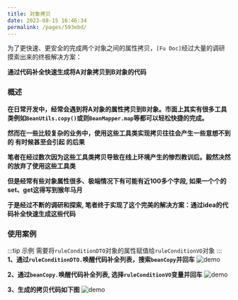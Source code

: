 ```yaml
---
title: 对象拷贝
date: 2023-08-15 16:46:34
permalink: /pages/593ebd/
---
```


为了更快速、更安全的完成两个对象之间的属性拷贝，`[Fu Doc]`经过大量的调研摸索出来的终极解决方案：

**通过代码补全快速生成将A对象拷贝到B对象的代码**

### 概述

**在日常开发中，经常会遇到将A对象的属性拷贝到B对象。市面上其实有很多工具类例如`BeanUtils.copy()`或则`BeanMapper.map`等都可以轻松快捷的完成。**

**然而在一些比较复杂的业务中，使用这些工具类实现拷贝往往会产生一些意想不到的<Badge type="error" text="bug"/> 有时候甚至会引起<Badge text="牵一发动全身"/> 的后果**

**笔者在经过数次因为这些工具类拷贝导致在线上环境产生<Badge type="error" text="bug"/>的惨烈教训后。毅然决然的放弃了使用这些工具类**

**但是经常有些对象属性很多、极端情况下有可能有近100多个字段, 如果一个个的set、get这得写到猴年马月**

**于是经过不断的调研和探索, 笔者终于实现了这个完美的解决方案：通过idea的代码补全快速生成这些代码**

### 使用案例
:::tip 示例
需要将`ruleConditionDTO`对象的属性赋值给`ruleConditionVO`对象
:::
**1、通过`ruleConditionDTO.`唤醒代码补全列表，搜索`beanCopy`并回车**
![demo](/img/demo/beanCopy1.png)


**2、通过`beanCopy.`唤醒代码补全列表, 选择`ruleConditionVO`变量并回车**
![demo](/img/demo/beanCopy2.png)

**3、生成的拷贝代码如下图**
![demo](/img/demo/beanCopy3.png)